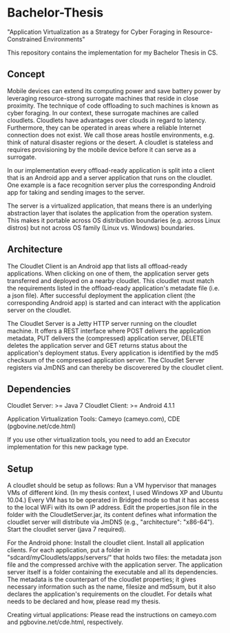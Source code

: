 Bachelor-Thesis
===============

"Application Virtualization as a Strategy for Cyber Foraging in Resource-Constrained Environments"

This repository contains the implementation for my Bachelor Thesis in CS.

Concept
-------
Mobile devices can extend its computing power and save battery power by leveraging resource-strong surrogate machines that reside in close proximity. The technique of code offloading to such machines is known as cyber foraging. In our context, these surrogate machines are called cloudlets. Cloudlets have advantages over clouds in regard to latency. Furthermore, they can be operated in areas where a reliable Internet connection does not exist. We call those areas hostile environments, e.g. think of natural disaster regions or the desert. A cloudlet is stateless and requires provisioning by the mobile device before it can serve as a surrogate.

In our implementation every offload-ready application is split into a client that is an Android app and a server application that runs on the cloudlet. One example is a face recognition server plus the corresponding Android app for taking and sending images to the server.

The server is a virtualized application, that means there is an underlying abstraction layer that isolates the application from the operation system. This makes it portable across OS distribution boundaries (e.g. across Linux distros) but not across OS family (Linux vs. Windows) boundaries.

Architecture
------------
The Cloudlet Client is an Android app that lists all offload-ready applications. When clicking on one of them, the application server gets transferred and deployed on a nearby cloudlet. This cloudlet must match the requirements listed in the offload-ready application's metadate file (i.e. a json file). After successful deployment the application client (the corresponding Android app) is started and can interact with the application server on the cloudlet.

The Cloudlet Server is a Jetty HTTP server running on the cloudlet machine. It offers a REST interface where POST delivers the application metadata, PUT delivers the (compressed) application server, DELETE deletes the application server and GET returns status about the application's deployment status. Every application is identified by the md5 checksum of the compressed application server. The Cloudlet Server registers via JmDNS and can thereby be discoverered by the cloudlet client.

Dependencies
------------
Cloudlet Server: >= Java 7
Cloudlet Client: >= Android 4.1.1

Application Virtualization Tools: Cameyo (cameyo.com), CDE (pgbovine.net/cde.html)

If you use other virtualization tools, you need to add an Executor implementation for this new package type.

Setup
-----

A cloudlet should be setup as follows:
Run a VM hypervisor that manages VMs of different kind. (In my thesis context, I used Windows XP and Ubuntu 10.04.) Every VM has to be operated in Bridged mode so that it has access to the local WiFi with its own IP address. Edit the properties.json file in the folder with the CloudletServer.jar, its content defines what information the cloudlet server will distribute via JmDNS (e.g., "architecture": "x86-64"). Start the cloudlet server (java 7 required).

For the Android phone:
Install the cloudlet client. Install all application clients. For each application, put a folder in "sdcard/myCloudlets/apps/servers/" that holds two files: the metadata json file and the compressed archive with the application server. The application server itself is a folder containing the executable and all its dependencies. The metadata is the counterpart of the cloudlet properties; it gives necessary information such as the name, filesize and md5sum, but it also declares the application's requirements on the cloudlet. For details what needs to be declared and how, please read my thesis.

Creating virtual applications:
Please read the instructions on cameyo.com and pgbovine.net/cde.html, respectively.